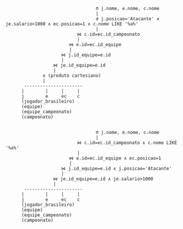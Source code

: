                                       π j.nome, e.nome, c.nome
                                      |
                                      σ j.posicao='Atacante' ∧ je.salario>1000 ∧ ec.posicao=1 ∧ c.nome LIKE '%a%'
                                      |
                               ⋈ c.id=ec.id_campeonato
                               |
                            ⋈ e.id=ec.id_equipe
                            |
                         ⋈ j.id_equipe=e.id
                         |
                      ⋈ je.id_equipe=e.id
                      |
                  x (produto cartesiano)
                  |
           ----------------------
          |        |     |     |
          j        e     ec    c
          (jogador_brasileiro)
          (equipe)
          (equipe_campeonato)
          (campeonato)


                                      π j.nome, e.nome, c.nome
                                      |
                               ⋈ c.id=ec.id_campeonato ∧ c.nome LIKE '%a%'
                               |
                            ⋈ e.id=ec.id_equipe ∧ ec.posicao=1
                            |
                         ⋈ j.id_equipe=e.id ∧ j.posicao='Atacante'
                         |
                      ⋈ je.id_equipe=e.id ∧ je.salario>1000
                      |
           ----------------------
          |        |     |     |
          j        e     ec    c
          (jogador_brasileiro)
          (equipe)
          (equipe_campeonato)
          (campeonato)

